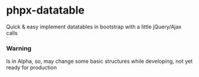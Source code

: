 phpx-datatable
==============

Quick &amp; easy implement datatables in bootstrap with a little jQuery/Ajax calls


### Warning

Is in Alpha, so, may change some basic structures while developing, not yet ready for production
